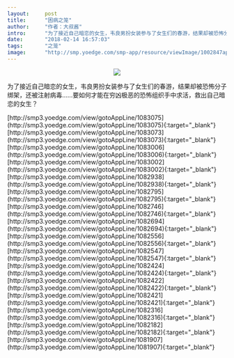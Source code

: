 ```yaml
---
layout:     post
title:      "困病之笼"
author:     "作者：大叔酱"
intro:      "为了接近自己暗恋的女生，韦良男扮女装参与了女生们的春游，结果却被恐怖分子绑架，还被注射病毒……要如何才能在穷凶极恶的恐怖组织手中求活，救出自己暗恋的女生？"
date:       "2018-02-14 16:57:03"
tags:       "之笼"
image:      "http://smp.yoedge.com/smp-app/resource/viewImage/1002847appline.png"
---
```

<div style="text-align: center">
<p><img src="http://smp.yoedge.com/smp-app/resource/viewImage/1002847appline.png"/></p>
</div>
<p class="post-meta">
<span>为了接近自己暗恋的女生，韦良男扮女装参与了女生们的春游，结果却被恐怖分子绑架，还被注射病毒……要如何才能在穷凶极恶的恐怖组织手中求活，救出自己暗恋的女生？</span>
</p>
[http://smp3.yoedge.com/view/gotoAppLine/1083075](http://smp3.yoedge.com/view/gotoAppLine/1083075){:target="_blank"}
[http://smp3.yoedge.com/view/gotoAppLine/1083073](http://smp3.yoedge.com/view/gotoAppLine/1083073){:target="_blank"}
[http://smp3.yoedge.com/view/gotoAppLine/1083006](http://smp3.yoedge.com/view/gotoAppLine/1083006){:target="_blank"}
[http://smp3.yoedge.com/view/gotoAppLine/1083002](http://smp3.yoedge.com/view/gotoAppLine/1083002){:target="_blank"}
[http://smp3.yoedge.com/view/gotoAppLine/1082938](http://smp3.yoedge.com/view/gotoAppLine/1082938){:target="_blank"}
[http://smp3.yoedge.com/view/gotoAppLine/1082795](http://smp3.yoedge.com/view/gotoAppLine/1082795){:target="_blank"}
[http://smp3.yoedge.com/view/gotoAppLine/1082746](http://smp3.yoedge.com/view/gotoAppLine/1082746){:target="_blank"}
[http://smp3.yoedge.com/view/gotoAppLine/1082694](http://smp3.yoedge.com/view/gotoAppLine/1082694){:target="_blank"}
[http://smp3.yoedge.com/view/gotoAppLine/1082556](http://smp3.yoedge.com/view/gotoAppLine/1082556){:target="_blank"}
[http://smp3.yoedge.com/view/gotoAppLine/1082547](http://smp3.yoedge.com/view/gotoAppLine/1082547){:target="_blank"}
[http://smp3.yoedge.com/view/gotoAppLine/1082424](http://smp3.yoedge.com/view/gotoAppLine/1082424){:target="_blank"}
[http://smp3.yoedge.com/view/gotoAppLine/1082422](http://smp3.yoedge.com/view/gotoAppLine/1082422){:target="_blank"}
[http://smp3.yoedge.com/view/gotoAppLine/1082421](http://smp3.yoedge.com/view/gotoAppLine/1082421){:target="_blank"}
[http://smp3.yoedge.com/view/gotoAppLine/1082316](http://smp3.yoedge.com/view/gotoAppLine/1082316){:target="_blank"}
[http://smp3.yoedge.com/view/gotoAppLine/1082182](http://smp3.yoedge.com/view/gotoAppLine/1082182){:target="_blank"}
[http://smp3.yoedge.com/view/gotoAppLine/1081907](http://smp3.yoedge.com/view/gotoAppLine/1081907){:target="_blank"}


